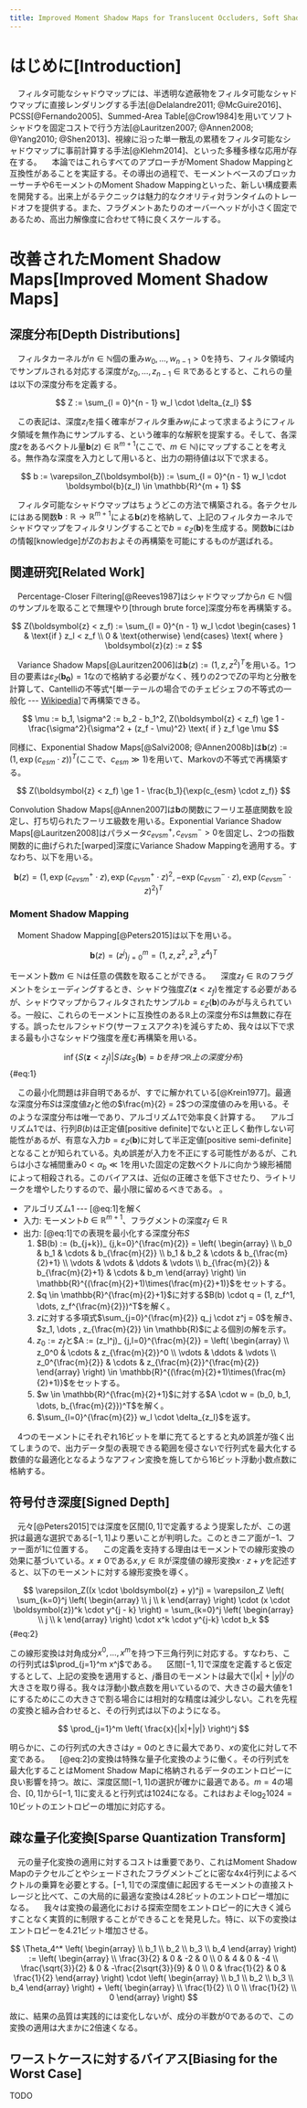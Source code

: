 ```yaml
---
title: Improved Moment Shadow Maps for Translucent Occluders, Soft Shadows and Single Scattering [@Peters2017]
---
```

# はじめに[Introduction]

　フィルタ可能なシャドウマップには、半透明な遮蔽物をフィルタ可能なシャドウマップに直接レンダリングする手法[@Delalandre2011; @McGuire2016]、PCSS[@Fernando2005]、Summed-Area Table[@Crow1984]を用いてソフトシャドウを固定コストで行う方法[@Lauritzen2007; @Annen2008; @Yang2010; @Shen2013]、視線に沿った単一散乱の累積をフィルタ可能なシャドウマップに事前計算する手法[@Klehm2014]、といった多種多様な応用が存在する。
　本論ではこれらすべてのアプローチがMoment Shadow Mappingと互換性があることを実証する。その導出の過程で、モーメントベースのブロッカーサーチや6モーメントのMoment Shadow Mappingといった、新しい構成要素を開発する。出来上がるテクニックは魅力的なクオリティ対ランタイムのトレードオフを提供する。また、フラグメントあたりのオーバーヘッドが小さく固定であるため、高出力解像度に合わせて特に良くスケールする。

# 改善されたMoment Shadow Maps[Improved Moment Shadow Maps]

## 深度分布[Depth Distributions]

　フィルタカーネルが$n \in \mathbb{N}$個の重み$w_0, ... , w_{n - 1} > 0$を持ち、フィルタ領域内でサンプルされる対応する深度が$z_0, ... , z_{n-1} \in \mathbb{R}$であるとすると、これらの量は以下の深度分布を定義する。

$$
Z := \sum_{l = 0}^{n - 1} w_l \cdot \delta_{z_l}
$$

　この表記は、深度$z_l$を描く確率がフィルタ重み$w_l$によって求まるようにフィルタ領域を無作為にサンプルする、という確率的な解釈を提案する。そして、各深度$z$をあるベクトル量$\boldsymbol{b}(z) \in \mathbb{R}^{m + 1}$(ここで、$m \in \mathbb{N}$)にマップすることを考える。無作為な深度を入力として用いると、出力の期待値は以下で求まる。

$$
b := \varepsilon_Z(\boldsymbol{b}) := \sum_{l = 0}^{n - 1} w_l \cdot \boldsymbol{b}(z_l) \in \mathbb{R}^{m + 1}
$$

　フィルタ可能なシャドウマップはちょうどこの方法で構築される。各テクセルにはある関数$\boldsymbol{b} : \mathbb {R} \rightarrow \mathbb{R}^{m + 1}$による$\boldsymbol{b}(z)$を格納して、上記のフィルタカーネルでシャドウマップをフィルタリングすることで$b = \varepsilon_Z(\boldsymbol{b})$を生成する。関数$\boldsymbol{b}$には$b$の情報[knowledge]が$Z$のおおよその再構築を可能にするものが選ばれる。

## 関連研究[Related Work]

　Percentage-Closer Filtering[@Reeves1987]はシャドウマップから$n \in \mathbb{N}$個のサンプルを取ることで無理やり[through brute force]深度分布を再構築する。

$$
Z(\boldsymbol{z} < z_f) := \sum_{l = 0}^{n - 1} w_l \cdot
\begin{cases}
1 & \text{if } z_l < z_f \\
0 & \text{otherwise}
\end{cases}
\text{ where } \boldsymbol{z}(z) := z
$$

　Variance Shadow Maps[@Lauritzen2006]は$\boldsymbol{b}(z) := (1, z, z^2)^T$を用いる。1つ目の要素は$\varepsilon_Z(\boldsymbol{b_0}) = 1$なので格納する必要がなく、残りの2つで$Z$の平均と分散を計算して、Cantelliの不等式^[単一テールの場合でのチェビシェフの不等式の一般化 --- [Wikipedia](https://en.wikipedia.org/wiki/Cantelli%27s_inequality)]で再構築できる。

$$
\mu := b_1, \sigma^2 := b_2 - b_1^2, Z(\boldsymbol{z} < z_f) \ge 1 - \frac{\sigma^2}{\sigma^2 + (z_f - \mu)^2} \text{ if } z_f \ge \mu
$$

同様に、Exponential Shadow Maps[@Salvi2008; @Annen2008b]は$\boldsymbol{b}(z) := (1, \exp(c_{esm} \cdot z))^T$(ここで、$c_{esm} \gg 1$)を用いて、Markovの不等式で再構築する。

$$
Z(\boldsymbol{z} < z_f) \ge 1 - \frac{b_1}{\exp(c_{esm} \cdot z_f)}
$$

Convolution Shadow Maps[@Annen2007]は$\boldsymbol{b}$の関数にフーリエ基底関数を設定し、打ち切られたフーリエ級数を用いる。Exponential Variance Shadow Maps[@Lauritzen2008]はパラメータ$c_{evsm}^+, c_{evsm}^- > 0$を固定し、2つの指数関数的に曲げられた[warped]深度にVariance Shadow Mappingを適用する。すなわち、以下を用いる。

$$
\boldsymbol{b}(z) = (1, \exp(c_{evsm}^+ \cdot z), \exp(c_{evsm}^+ \cdot z)^2, -\exp(c_{evsm}^- \cdot z), \exp(c_{evsm}^- \cdot z)^2)^T
$$

### Moment Shadow Mapping

　Moment Shadow Mapping[@Peters2015]は以下を用いる。

$$
\boldsymbol{b}(z) = (z^j)_ {j = 0}^m = (1, z, z^2, z^3, z^4)^T
$$

モーメント数$m \in \mathbb{N}$は任意の偶数を取ることができる。
　深度$z_f \in \mathbb{R}$のフラグメントをシェーディングするとき、シャドウ強度$Z(\boldsymbol{z} < z_f)$を推定する必要があるが、シャドウマップからフィルタされたサンプル$b = \varepsilon_Z(\boldsymbol{b})$のみが与えられている。一般に、これらのモーメントに互換性のある$\mathbb{R}$上の深度分布$S$は無数に存在する。誤ったセルフシャドウ(サーフェスアクネ)を減らすため、我々は以下で求まる最も小さなシャドウ強度を産む再構築を用いる。

$$
\inf \{ S(\boldsymbol{z} < z_f) | Sは\varepsilon_S(\boldsymbol{b}) = bを持つ\mathbb{R}上の深度分布 \}
$$ {#eq:1}

　この最小化問題は非自明であるが、すでに解かれている[@Krein1977]。最適な深度分布$S$は深度値$z_f$と他の$\frac{m}{2} = 2$つの深度値のみを用いる。そのような深度分布は唯一であり、アルゴリズム1で効率良く計算する。
　アルゴリズム1では、行列$B(b)$は正定値[positive definite]でないと正しく動作しない可能性があるが、有意な入力$b = \varepsilon_Z(\boldsymbol{b})$に対して半正定値[positive semi-definite]となることが知られている。丸め誤差が入力を不正にする可能性があるが、これらは小さな補間重み$0 < \alpha_b \ll 1$を用いた固定の定数ベクトルに向かう線形補間によって相殺される。このバイアスは、近似の正確さを低下させたり、ライトリークを増やしたりするので、最小限に留めるべきである。
。

- アルゴリズム1 --- [@eq:1]を解く
- 入力: モーメント$b \in \mathbb{R}^{m+1}$、フラグメントの深度$z_f \in \mathbb{R}$
- 出力: [@eq:1]での表現を最小化する深度分布$S$
    1. $B(b) := (b_{j+k})_ {j,k=0}^{\frac{m}{2}} = \left( \begin{array} \\ b_0 & b_1 & \cdots & b_{\frac{m}{2}} \\ b_1 & b_2 & \cdots & b_{\frac{m}{2}+1} \\ \vdots & \vdots & \ddots & \vdots \\ b_{\frac{m}{2}} & b_{\frac{m}{2}+1} & \cdots & b_m  \end{array} \right) \in \mathbb{R}^{(\frac{m}{2}+1)\times(\frac{m}{2}+1)}$をセットする。
    2. $q \in \mathbb{R}^{\frac{m}{2}+1}$に対する$B(b) \cdot q = (1, z_f^1, \dots, z_f^{\frac{m}{2}})^T$を解く。
    3. $z$に対する多項式$\sum_{j=0}^{\frac{m}{2}} q_j \cdot z^j = 0$を解き、$z_1, \dots , z_{\frac{m}{2}} \in \mathbb{R}$による個別の解を示す。
    4. $z_0 := z_f$と$A := (z_l^j)_ {j,l=0}^{\frac{m}{2}} = \left( \begin{array} \\ z_0^0 & \cdots & z_{\frac{m}{2}}^0 \\ \vdots & \ddots & \vdots \\ z_0^{\frac{m}{2}} & \cdots & z_{\frac{m}{2}}^{\frac{m}{2}} \end{array} \right) \in \mathbb{R}^{(\frac{m}{2}+1)\times(\frac{m}{2}+1)}$をセットする。
    5. $w \in \mathbb{R}^{\frac{m}{2}+1}$に対する$A \cdot w = (b_0, b_1, \dots, b_{\frac{m}{2}})^T$を解く。
    6. $\sum_{l=0}^{\frac{m}{2}} w_l \cdot \delta_{z_l}$を返す。

　4つのモーメントにそれぞれ16ビットを単に充てるとすると丸め誤差が強く出てしまうので、出力データ型の表現できる範囲を侵さないで行列式を最大化する数値的な最適化となるようなアフィン変換を施してから16ビット浮動小数点数に格納する。

## 符号付き深度[Signed Depth]

　元々[@Peters2015]では深度を区間$[0, 1]$で定義するよう提案したが、この選択は最適な選択である$[-1, 1]$より悪いことが判明した。このときニア面が$-1$、ファー面が$1$に位置する。
　この定義を支持する理由はモーメントでの線形変換の効果に基づいている。$x \ne 0$である$x, y \in \mathbb{R}$が深度値の線形変換$x \cdot z + y$を記述すると、以下のモーメントに対する線形変換を導く。

$$
\varepsilon_Z((x \cdot \boldsymbol{z} + y)^j) =
\varepsilon_Z \left( \sum_{k=0}^j \left(
    \begin{array} \\
    j \\
    k
    \end{array}
\right) \cdot (x \cdot \boldsymbol{z})^k \cdot y^{j - k}
\right) = \sum_{k=0}^j \left(
    \begin{array} \\
    j \\
    k
    \end{array}
    \right) \cdot x^k \cdot y^{j-k} \cdot b_k
$$ {#eq:2}

この線形変換は対角成分$x^0, \dots, x^m$を持つ下三角行列に対応する。すなわち、この行列式は$\prod_{j=1}^m x^j$である。
　区間$[-1, 1]$で深度を定義すると仮定するとして、上記の変換を適用すると、$j$番目のモーメントは最大で$(|x|+|y|)^j$の大きさを取り得る。我々は浮動小数点数を用いているので、大きさの最大値を1にするためにこの大きさで割る場合には相対的な精度は減少しない。これを先程の変換と組み合わせると、その行列式は以下のようになる。

$$
\prod_{j=1}^m \left( \frac{x}{|x|+|y|} \right)^j
$$

明らかに、この行列式の大きさは$y = 0$のときに最大であり、$x$の変化に対して不変である。
　[@eq:2]の変換は特殊な量子化変換のように働く。その行列式を最大化することはMoment Shadow Mapに格納されるデータのエントロピーに良い影響を持つ。故に、深度区間$[-1, 1]$の選択が確かに最適である。$m = 4$の場合、$[0, 1]$から$[-1, 1]$に変えると行列式は1024になる。これはおよそ$\log_2 1024 = 10$ビットのエントロピーの増加に対応する。

## 疎な量子化変換[Sparse Quantization Transform]

　元の量子化変換の適用に対するコストは重要であり、これはMoment Shadow Mapのテクセルごとやシェードされたフラグメントごとに密な4x4行列によるベクトルの乗算を必要とする。$[-1, 1]$での深度値に起因するモーメントの直接ストレージと比べて、この大局的に最適な変換は4.28ビットのエントロピー増加になる。
　我々は変換の最適化における探索空間をエントロピー的に大きく減らすことなく実質的に制限することができることを発見した。特に、以下の変換はエントロピーを4.21ビット増加させる。

$$
\Theta_4^* \left( \begin{array} \\
b_1 \\
b_2 \\
b_3 \\
b_4
\end{array} \right) := \left( \begin{array} \\
\frac{3}{2} & 0 & -2 & 0 \\
0 & 4 & 0 & -4 \\
\frac{\sqrt{3}}{2} & 0 & -\frac{2\sqrt{3}}{9} & 0 \\
0 & \frac{1}{2} & 0 & \frac{1}{2}
\end{array} \right) \cdot \left( \begin{array} \\
b_1 \\
b_2 \\
b_3 \\
b_4
\end{array} \right) + \left( \begin{array} \\
\frac{1}{2} \\
0 \\
\frac{1}{2} \\
0
\end{array} \right)
$$

故に、結果の品質は実践的には変化しないが、成分の半数が0であるので、この変換の適用は大まかに2倍速くなる。

## ワーストケースに対するバイアス[Biasing for the Worst Case]

TODO
